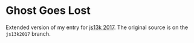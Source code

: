 # Ghost Goes Lost

Extended version of my entry for [js13k 2017](http://js13kgames.com/). The original source is on the `js13k2017` branch.
